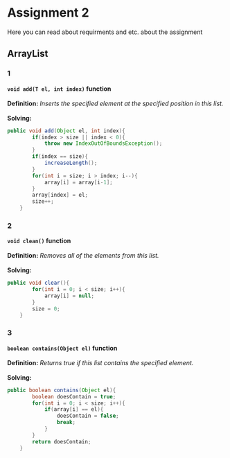 # Assignment 2
Here you can read about requirments and etc. about the assignment
## ArrayList
### 1
**`void add(T el, int index)` function**
<br><br>
**Definition:** *Inserts the specified element at the specified position in this list.*
<br><br>
**Solving:**
```java
public void add(Object el, int index){
        if(index > size || index < 0){
            throw new IndexOutOfBoundsException();
        }
        if(index == size){
            increaseLength();
        }
        for(int i = size; i > index; i--){
            array[i] = array[i-1];
        }
        array[index] = el;
        size++;
    }

```
### 2
**`void clean()` function**
<br><br>
**Definition:** *Removes all of the elements from this list.*
<br><br>
**Solving:**
```java
public void clear(){
        for(int i = 0; i < size; i++){
            array[i] = null;
        }
        size = 0;
    }
```
### 3
**`boolean contains(Object el)` function**
<br><br>
**Definition:** *Returns true if this list contains the specified element.*
<br><br>
**Solving:**
```java
public boolean contains(Object el){
        boolean doesContain = true;
        for(int i = 0; i < size; i++){
            if(array[i] == el){
                doesContain = false;
                break;
            }
        }
        return doesContain;
    }
```

